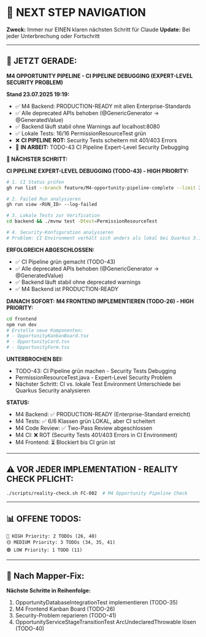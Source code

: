 # 🧭 NEXT STEP NAVIGATION

**Zweck:** Immer nur EINEN klaren nächsten Schritt für Claude
**Update:** Bei jeder Unterbrechung oder Fortschritt

---

## 🎯 JETZT GERADE:

**M4 OPPORTUNITY PIPELINE - CI PIPELINE DEBUGGING (EXPERT-LEVEL SECURITY PROBLEM)**

**Stand 23.07.2025 19:19:**
- ✅ M4 Backend: PRODUCTION-READY mit allen Enterprise-Standards  
- ✅ Alle deprecated APIs behoben (@GenericGenerator → @GeneratedValue)
- ✅ Backend läuft stabil ohne Warnings auf localhost:8080
- ✅ Lokale Tests: 16/16 PermissionResourceTest grün
- ❌ **CI PIPELINE ROT:** Security Tests scheitern mit 401/403 Errors
- 🔄 **IN ARBEIT:** TODO-43 CI Pipeline Expert-Level Security Debugging

**🚀 NÄCHSTER SCHRITT:**

**CI PIPELINE EXPERT-LEVEL DEBUGGING (TODO-43) - HIGH PRIORITY:**
```bash
# 1. CI Status prüfen
gh run list --branch feature/M4-opportunity-pipeline-complete --limit 3

# 2. Failed Run analysieren
gh run view <RUN_ID> --log-failed

# 3. Lokale Tests zur Verification
cd backend && ./mvnw test -Dtest=PermissionResourceTest

# 4. Security-Konfiguration analysieren
# Problem: CI Environment verhält sich anders als lokal bei Quarkus 3.17.4 Security
```

**ERFOLGREICH ABGESCHLOSSEN:**
- ✅ CI Pipeline grün gemacht (TODO-43)
- ✅ Alle deprecated APIs behoben (@GenericGenerator → @GeneratedValue)
- ✅ Backend läuft stabil ohne deprecated warnings
- ✅ M4 Backend ist PRODUCTION-READY

**DANACH SOFORT:**
**M4 FRONTEND IMPLEMENTIEREN (TODO-26) - HIGH PRIORITY:**
```bash
cd frontend
npm run dev
# Erstelle neue Komponenten:
# - OpportunityKanbanBoard.tsx  
# - OpportunityCard.tsx
# - OpportunityForm.tsx
```

**UNTERBROCHEN BEI:**
- TODO-43: CI Pipeline grün machen - Security Tests Debugging
- PermissionResourceTest.java - Expert-Level Security Problem
- Nächster Schritt: CI vs. lokale Test Environment Unterschiede bei Quarkus Security analysieren

**STATUS:**
- M4 Backend: ✅ PRODUCTION-READY (Enterprise-Standard erreicht)
- M4 Tests: ✅ 6/6 Klassen grün LOKAL, aber CI scheitert
- M4 Code Review: ✅ Two-Pass Review abgeschlossen
- M4 CI: ❌ ROT (Security Tests 401/403 Errors in CI Environment)
- M4 Frontend: ⏳ Blockiert bis CI grün ist

---

## ⚠️ VOR JEDER IMPLEMENTATION - REALITY CHECK PFLICHT:
```bash
./scripts/reality-check.sh FC-002  # M4 Opportunity Pipeline Check
```

---

## 📊 OFFENE TODOS:
```
🔴 HIGH Priority: 2 TODOs (26, 40)
🟡 MEDIUM Priority: 3 TODOs (34, 35, 41)
🟢 LOW Priority: 1 TODO (11)
```

---

## 🚀 Nach Mapper-Fix:
**Nächste Schritte in Reihenfolge:**
1. OpportunityDatabaseIntegrationTest implementieren (TODO-35)
2. M4 Frontend Kanban Board (TODO-26)
3. Security-Problem reparieren (TODO-41)
4. OpportunityServiceStageTransitionTest ArcUndeclaredThrowable lösen (TODO-40)